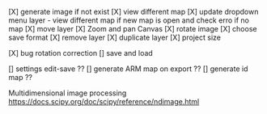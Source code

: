 [X] generate image if not exist
[X] view different map
[X] update dropdown menu layer - view different map if new map is open and check erro if no map
[X] move layer
[X] Zoom and pan Canvas
[X] rotate image
[X] choose save format
[X] remove layer
[X] duplicate layer
[X] project size

[X] bug rotation correction
[] save and load

[] settings edit-save ??
[] generate ARM map on export ??
[] generate id map ??

Multidimensional image processing 
https://docs.scipy.org/doc/scipy/reference/ndimage.html
